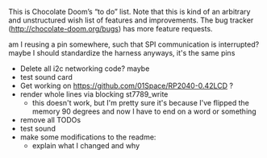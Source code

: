 This is Chocolate Doom’s “to do” list. Note that this is kind of an arbitrary
and unstructured wish list of features and improvements. The bug tracker
(http://chocolate-doom.org/bugs) has more feature requests.








am I reusing a pin somewhere, such that SPI communication is interrupted? maybe I should standardize the harness anyways, it's the same pins








* Delete all i2c networking code? maybe
* test sound card
* Get working on https://github.com/01Space/RP2040-0.42LCD ?
* render whole lines via blocking st7789_write
  * this doesn't work, but I'm pretty sure it's because I've flipped the memory 90 degrees and now I have to end on a word or something
* remove all TODOs
* test sound
* make some modifications to the readme:
  * explain what I changed and why